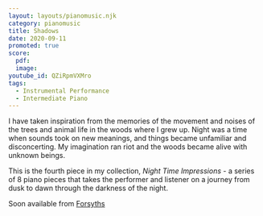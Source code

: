 ```yaml
---
layout: layouts/pianomusic.njk
category: pianomusic
title: Shadows
date: 2020-09-11
promoted: true
score:
  pdf: 
  image: 
youtube_id: QZiRpmVXMro
tags:
  - Instrumental Performance
  - Intermediate Piano
---
```


I have taken inspiration from the memories of the movement and noises of the trees and animal life in the woods where I grew up. Night was a time when sounds took on new meanings, and things became unfamiliar and disconcerting. My imagination ran riot and the woods became alive with unknown beings.

This is the fourth piece in my collection, *Night Time Impressions* - a series of 8 piano pieces that takes the performer and listener on a journey from dusk to dawn through the darkness of the night.

Soon available from [Forsyths](https://www.forsyths.co.uk/)